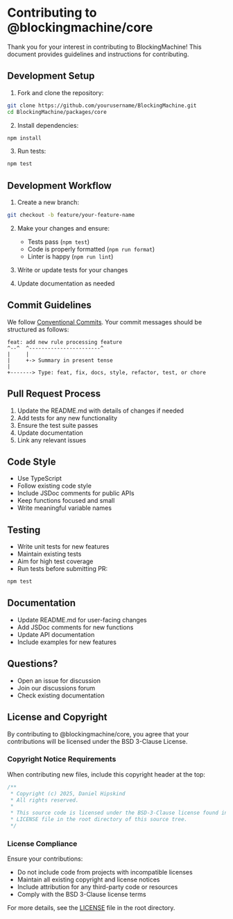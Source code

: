 # Contributing to @blockingmachine/core

Thank you for your interest in contributing to BlockingMachine! This document provides guidelines and instructions for contributing.

## Development Setup

1. Fork and clone the repository:
```bash
git clone https://github.com/yourusername/BlockingMachine.git
cd BlockingMachine/packages/core
```

2. Install dependencies:
```bash
npm install
```

3. Run tests:
```bash
npm test
```

## Development Workflow

1. Create a new branch:
```bash
git checkout -b feature/your-feature-name
```

2. Make your changes and ensure:
   - Tests pass (`npm test`)
   - Code is properly formatted (`npm run format`)
   - Linter is happy (`npm run lint`)

3. Write or update tests for your changes

4. Update documentation as needed

## Commit Guidelines

We follow [Conventional Commits](https://www.conventionalcommits.org/). Your commit messages should be structured as follows:

```
feat: add new rule processing feature
^--^  ^-----------------------^
|     |
|     +-> Summary in present tense
|
+-------> Type: feat, fix, docs, style, refactor, test, or chore
```

## Pull Request Process

1. Update the README.md with details of changes if needed
2. Add tests for any new functionality
3. Ensure the test suite passes
4. Update documentation
5. Link any relevant issues

## Code Style

- Use TypeScript
- Follow existing code style
- Include JSDoc comments for public APIs
- Keep functions focused and small
- Write meaningful variable names

## Testing

- Write unit tests for new features
- Maintain existing tests
- Aim for high test coverage
- Run tests before submitting PR:
```bash
npm test
```

## Documentation

- Update README.md for user-facing changes
- Add JSDoc comments for new functions
- Update API documentation
- Include examples for new features

## Questions?

- Open an issue for discussion
- Join our discussions forum
- Check existing documentation

## License and Copyright

By contributing to @blockingmachine/core, you agree that your contributions will be licensed under the BSD 3-Clause License.

### Copyright Notice Requirements

When contributing new files, include this copyright header at the top:

```typescript
/**
 * Copyright (c) 2025, Daniel Hipskind
 * All rights reserved.
 * 
 * This source code is licensed under the BSD-3-Clause license found in the
 * LICENSE file in the root directory of this source tree.
 */
```

### License Compliance

Ensure your contributions:
- Do not include code from projects with incompatible licenses
- Maintain all existing copyright and license notices
- Include attribution for any third-party code or resources
- Comply with the BSD 3-Clause license terms

For more details, see the [LICENSE](LICENSE) file in the root directory.